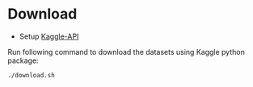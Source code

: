 # Download

- Setup [Kaggle-API](https://github.com/Kaggle/kaggle-api)

Run following command to download the datasets using Kaggle python package:
```
./download.sh
```
